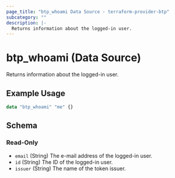 ```yaml
---
page_title: "btp_whoami Data Source - terraform-provider-btp"
subcategory: ""
description: |-
  Returns information about the logged-in user.
---
```


# btp_whoami (Data Source)

Returns information about the logged-in user.

## Example Usage

```terraform
data "btp_whoami" "me" {}
```

<!-- schema generated by tfplugindocs -->
## Schema

### Read-Only

- `email` (String) The e-mail address of the logged-in user.
- `id` (String) The ID of the logged-in user.
- `issuer` (String) The name of the token issuer.